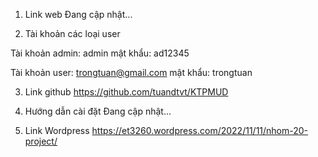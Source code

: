 1. Link web
Đang cập nhật...

2. Tài khoản các loại user

Tài khoản admin: admin    mật khẩu: ad12345

Tài khoản user:  trongtuan@gmail.com   mật khẩu: trongtuan

3. Link github
https://github.com/tuandtvt/KTPMUD

4. Hướng dẫn cài đặt
Đang cập nhật...

5. Link Wordpress 
https://et3260.wordpress.com/2022/11/11/nhom-20-project/
